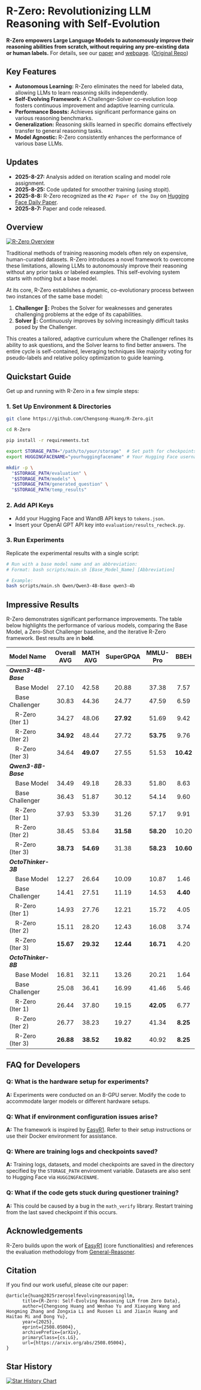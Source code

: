 # R-Zero: Revolutionizing LLM Reasoning with Self-Evolution

**R-Zero empowers Large Language Models to autonomously improve their reasoning abilities from scratch, without requiring any pre-existing data or human labels.**  For details, see our [paper](https://arxiv.org/abs/2508.05004) and [webpage](https://chengsong-huang.github.io/R-Zero.github.io/).  ([Original Repo](https://github.com/Chengsong-Huang/R-Zero))

## Key Features

*   **Autonomous Learning:**  R-Zero eliminates the need for labeled data, allowing LLMs to learn reasoning skills independently.
*   **Self-Evolving Framework:**  A Challenger-Solver co-evolution loop fosters continuous improvement and adaptive learning curricula.
*   **Performance Boosts:**  Achieves significant performance gains on various reasoning benchmarks.
*   **Generalization:**  Reasoning skills learned in specific domains effectively transfer to general reasoning tasks.
*   **Model Agnostic:**  R-Zero consistently enhances the performance of various base LLMs.

## Updates

*   **2025-8-27:**  Analysis added on iteration scaling and model role assignment.
*   **2025-8-25:**  Code updated for smoother training (using stopit).
*   **2025-8-8:**  R-Zero recognized as the `#2 Paper of the Day` on [Hugging Face Daily Paper](https://huggingface.co/papers/2508.05004).
*   **2025-8-7:**  Paper and code released.

## Overview

[![R-Zero Overview](./figs/abstract.png)](https://arxiv.org/abs/2508.05004)

Traditional methods of training reasoning models often rely on expensive, human-curated datasets.  R-Zero introduces a novel framework to overcome these limitations, allowing LLMs to autonomously improve their reasoning without any prior tasks or labeled examples.  This self-evolving system starts with nothing but a base model.

At its core, R-Zero establishes a dynamic, co-evolutionary process between two instances of the same base model:

1.  **Challenger 🎯:** Probes the Solver for weaknesses and generates challenging problems at the edge of its capabilities.
2.  **Solver 🧠:** Continuously improves by solving increasingly difficult tasks posed by the Challenger.

This creates a tailored, adaptive curriculum where the Challenger refines its ability to ask questions, and the Solver learns to find better answers.  The entire cycle is self-contained, leveraging techniques like majority voting for pseudo-labels and relative policy optimization to guide learning.

## Quickstart Guide

Get up and running with R-Zero in a few simple steps:

### 1.  Set Up Environment & Directories

```bash
git clone https://github.com/Chengsong-Huang/R-Zero.git

cd R-Zero

pip install -r requirements.txt

export STORAGE_PATH="/path/to/your/storage"  # Set path for checkpoints & data
export HUGGINGFACENAME="yourhuggingfacename" # Your Hugging Face username

mkdir -p \
  "$STORAGE_PATH/evaluation" \
  "$STORAGE_PATH/models" \
  "$STORAGE_PATH/generated_question" \
  "$STORAGE_PATH/temp_results"
```

### 2. Add API Keys

*   Add your Hugging Face and WandB API keys to `tokens.json`.
*   Insert your OpenAI GPT API key into `evaluation/results_recheck.py`.

### 3. Run Experiments

Replicate the experimental results with a single script:

```bash
# Run with a base model name and an abbreviation:
# Format: bash scripts/main.sh [Base_Model_Name] [Abbreviation]

# Example:
bash scripts/main.sh Qwen/Qwen3-4B-Base qwen3-4b
```

## Impressive Results

R-Zero demonstrates significant performance improvements. The table below highlights the performance of various models, comparing the Base Model, a Zero-Shot Challenger baseline, and the iterative R-Zero framework.  Best results are in **bold**.

| Model Name      | Overall AVG | MATH AVG | SuperGPQA | MMLU-Pro | BBEH   |
| :-------------- | :----------: | :------: | :--------: | :------: | :----: |
| ***Qwen3-4B-Base*** |       |      |        |       |      |
| &emsp;Base Model        |    27.10     |   42.58   |    20.88   |  37.38  |  7.57  |
| &emsp;Base Challenger |    30.83     |   44.36   |    24.77   |  47.59  |  6.59  |
| &emsp;R-Zero (Iter 1)  |    34.27     |   48.06   |   **27.92**  |  51.69  |  9.42  |
| &emsp;R-Zero (Iter 2)  |   **34.92**    |   48.44   |    27.72   | **53.75**  |  9.76  |
| &emsp;R-Zero (Iter 3)  |    34.64     |  **49.07**  |    27.55   |  51.53  | **10.42**  |
| ***Qwen3-8B-Base*** |       |      |        |       |      |
| &emsp;Base Model        |    34.49     |   49.18   |    28.33   |  51.80  |  8.63  |
| &emsp;Base Challenger |    36.43     |   51.87   |    30.12   |  54.14  |  9.60  |
| &emsp;R-Zero (Iter 1)  |    37.93     |   53.39   |    31.26   |  57.17  |  9.91  |
| &emsp;R-Zero (Iter 2)  |    38.45     |   53.84   |   **31.58**  | **58.20**  | 10.20  |
| &emsp;R-Zero (Iter 3)  |   **38.73**    |  **54.69**  |    31.38   | **58.23**  | **10.60** |
| ***OctoThinker-3B*** |       |      |        |       |      |
| &emsp;Base Model        |    12.27     |   26.64   |    10.09   |  10.87  |  1.46  |
| &emsp;Base Challenger |    14.41     |   27.51   |    11.19   |  14.53  | **4.40**  |
| &emsp;R-Zero (Iter 1)  |    14.93     |   27.76   |    12.21   |  15.72  |  4.05  |
| &emsp;R-Zero (Iter 2)  |    15.11     |   28.20   |    12.43   |  16.08  |  3.74  |
| &emsp;R-Zero (Iter 3)  |   **15.67**    |  **29.32**  |   **12.44**  | **16.71**  |  4.20  |
| ***OctoThinker-8B*** |       |      |        |       |      |
| &emsp;Base Model        |    16.81     |   32.11   |    13.26   |  20.21  |  1.64  |
| &emsp;Base Challenger |    25.08     |   36.41   |    16.99   |  41.46  |  5.46  |
| &emsp;R-Zero (Iter 1)  |    26.44     |   37.80   |    19.15   |  **42.05** |  6.77  |
| &emsp;R-Zero (Iter 2)  |    26.77     |   38.23   |    19.27   |  41.34  | **8.25**  |
| &emsp;R-Zero (Iter 3)  |   **26.88**    |  **38.52**  |   **19.82**  |  40.92  | **8.25**  |

## FAQ for Developers

### Q: What is the hardware setup for experiments?

**A:**  Experiments were conducted on an 8-GPU server.  Modify the code to accommodate larger models or different hardware setups.

### Q:  What if environment configuration issues arise?

**A:** The framework is inspired by [EasyR1](https://github.com/hiyouga/EasyR1/tree/main).  Refer to their setup instructions or use their Docker environment for assistance.

### Q:  Where are training logs and checkpoints saved?

**A:**  Training logs, datasets, and model checkpoints are saved in the directory specified by the `STORAGE_PATH` environment variable. Datasets are also sent to Hugging Face via `HUGGINGFACENAME`.

### Q:  What if the code gets stuck during questioner training?

**A:**  This could be caused by a bug in the `math_verify` library. Restart training from the last saved checkpoint if this occurs.

## Acknowledgements

R-Zero builds upon the work of [EasyR1](https://github.com/hiyouga/EasyR1/tree/main) (core functionalities) and references the evaluation methodology from [General-Reasoner](https://github.com/TIGER-AI-Lab/General-Reasoner).

## Citation

If you find our work useful, please cite our paper:

```
@article{huang2025rzeroselfevolvingreasoningllm,
      title={R-Zero: Self-Evolving Reasoning LLM from Zero Data},
      author={Chengsong Huang and Wenhao Yu and Xiaoyang Wang and Hongming Zhang and Zongxia Li and Ruosen Li and Jiaxin Huang and Haitao Mi and Dong Yu},
      year={2025},
      eprint={2508.05004},
      archivePrefix={arXiv},
      primaryClass={cs.LG},
      url={https://arxiv.org/abs/2508.05004},
}
```

## Star History

[![Star History Chart](https://api.star-history.com/svg?repos=Chengsong-Huang/R-Zero&type=Date)](https://star-history.com/#Chengsong-Huang/R-Zero&Date)